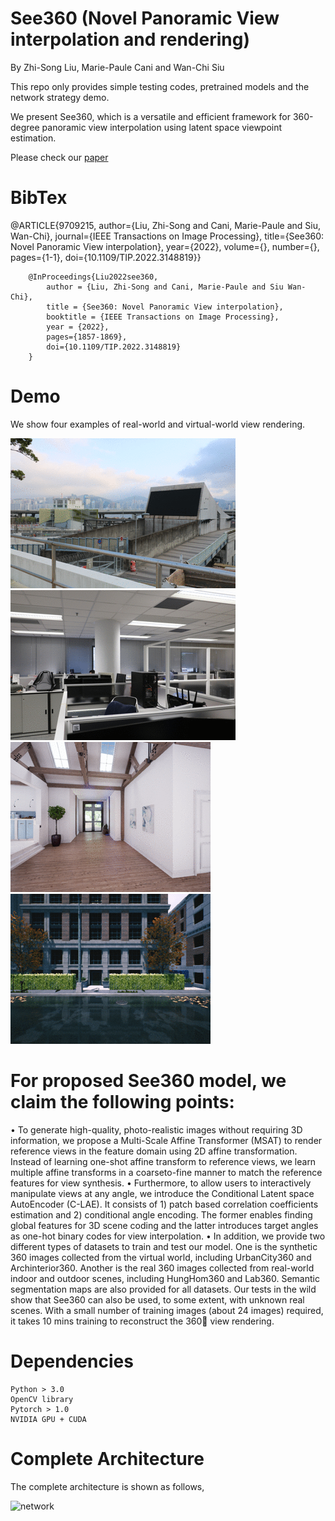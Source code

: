 # See360 (Novel Panoramic View interpolation and rendering)

By Zhi-Song Liu, Marie-Paule Cani and Wan-Chi Siu

This repo only provides simple testing codes, pretrained models and the network strategy demo.

We present See360, which is a versatile and efficient framework for 360-degree panoramic view interpolation using latent space viewpoint estimation.

Please check our [paper](https://ieeexplore.ieee.org/stamp/stamp.jsp?tp=&arnumber=9709215)

# BibTex

@ARTICLE{9709215,
  author={Liu, Zhi-Song and Cani, Marie-Paule and Siu, Wan-Chi},
  journal={IEEE Transactions on Image Processing}, 
  title={See360: Novel Panoramic View interpolation}, 
  year={2022},
  volume={},
  number={},
  pages={1-1},
  doi={10.1109/TIP.2022.3148819}}

        @InProceedings{Liu2022see360,
            author = {Liu, Zhi-Song and Cani, Marie-Paule and Siu Wan-Chi},
            title = {See360: Novel Panoramic View interpolation},
            booktitle = {IEEE Transactions on Image Processing},
            year = {2022},
            pages={1857-1869},
            doi={10.1109/TIP.2022.3148819}
        }
  
# Demo
We show four examples of real-world and virtual-world view rendering.

![eg1](/figures/hunghom_our.gif)  ![eg2](/figures/lab_our.gif)
![eg3](/figures/archinterior_our.gif)  ![eg4](/figures/urbancity_our.gif) 

# For proposed See360 model, we claim the following points:

• To generate high-quality, photo-realistic images without requiring 3D information, we propose a Multi-Scale Affine Transformer (MSAT) to render reference views in the feature domain using 2D affine transformation. Instead of learning one-shot affine transform to reference views, we learn multiple affine transforms in a coarseto-fine manner to match the reference features for view synthesis.
• Furthermore, to allow users to interactively manipulate views at any angle, we introduce the Conditional Latent space AutoEncoder (C-LAE). It consists of 1) patch based correlation coefficients estimation and 2) conditional angle encoding. The former enables finding global features for 3D scene coding and the latter introduces target angles as one-hot binary codes for view interpolation.
• In addition, we provide two different types of datasets to train and test our model. One is the synthetic 360 images collected from the virtual world, including UrbanCity360
and Archinterior360. Another is the real 360 images collected from real-world indoor and outdoor scenes, including HungHom360 and Lab360. Semantic segmentation maps are also provided for all datasets. Our tests in the wild show that See360 can also be used, to some extent, with unknown real scenes. With a small number of training images (about 24 images) required, it takes 10 mins training to reconstruct the 360 view rendering.

# Dependencies
    Python > 3.0
    OpenCV library
    Pytorch > 1.0
    NVIDIA GPU + CUDA

# Complete Architecture
The complete architecture is shown as follows,

![network](/figure/figure1.png)
